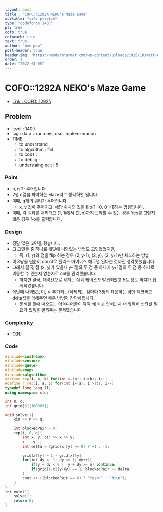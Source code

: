 ```yaml
---
layout: post
title : "COFO::1292A NEKO's Maze Game"
subtitle: "cofo problem"
type: "codeforce 1400"
ps: true
cofo: true
cofoeach: true
text: true
author: "beenpow"
post-header: true
header-img: "https://modernfarmer.com/wp-content/uploads/2015/10/matt-damon-martian-1200x739.jpg"
order: 1
date: "2022-04-05"
---
```

# COFO::1292A NEKO's Maze Game
- [Link : COFO::1292A](https://codeforces.com/problemset/problem/1292/A)


## Problem 

- level : 1400
- tag : data structures, dsu, implementation
- TIME
  - to understand    : 
  - to algorithm     : fail
  - to code          :
  - to debug         :
  - understaing edit :  5

### Point
- n, q 가 주어집니다.
- 2행 n열을 의미하는 Maze라고 생각하면 됩니다.
- 이때, q개의 쿼리가 주어집니다.
  - x, y 값이 주어지고, 해당 위치의 값을 flip(1->0, 0->1)하는 명령입니다.
- 이때, 각 쿼리를 처리하고 (1, 1)에서 (2, n)까지 도착할 수 있는 경우 Yes를 그렇지 않은 경우 No를 출력합니다.

### Design
- 정말 많은 고민을 했습니다.
- 그 고민들 중 하나로 에딧에 나와있는 방법도 고민했었지만,
  - 즉, (1, y)의 점을 flip 하는 경우 (2, y-1), (2, y), (2, y+1)만 체크하는 방법
- 이 3쌍을 단순히 count로 플러스 마이너스 해두면 된다는 것까진 생각못했습니다.
- 그래서 결국, 점 (x, y)가 있을때 y-1열의 두 점 중 하나가 y+1열의 두 점 중 하나로 이동할 수 있는지 없는지로 cnt를 관리했습니다.
  - 하지만 결국, 대각선으로 막히는 예외 케이스가 발견되었고 5트 정도 하다가 접게되었습니다.
- 에딧에 나와있듯이, 각 추가되는/삭제되는 점마다 3쌍의 대응하는 점만 체크하고 delta값을 더해주면 매우 방법이 간단해집니다.
  - 문제를 풀때 떠오르는 아이디어들이 각각 왜 되고 안되는지 더 명확히 판단할 필요가 있음을 알려주는 문제였습니다.

### Complexity
- O(N)

### Code

```cpp
#include<iostream>
#include<vector>
#include<queue>
#include<map>
#include<algorithm>
#define rep(i, a, b) for(int i=(a); i<(b); i++)
#define r_rep(i, a, b) for(int i=(a); i >(b); i--)
typedef long long ll;
using namespace std;

int n, q;
int grid[3][100009];

void solve(){
    cin >> n >> q;
    
    int blockedPair = 0;
    rep(i, 0, q){
        int x, y; cin >> x >> y;
        x--, y--;
        int delta = (grid[x][y] == 0) ? +1 : -1;
        
        grid[x][y] = 1 - grid[x][y];
        for(int dy = -1; dy <= 1; dy++){
            if(y + dy < 0 || y + dy >= n) continue;
            if(grid[1-x][y+dy] == 1) blockedPair += delta;
        }
        cout << ((blockedPair == 0) ? "Yes\n" : "No\n");
    }
}
int main(){
    solve();
    return 0;
}

```

